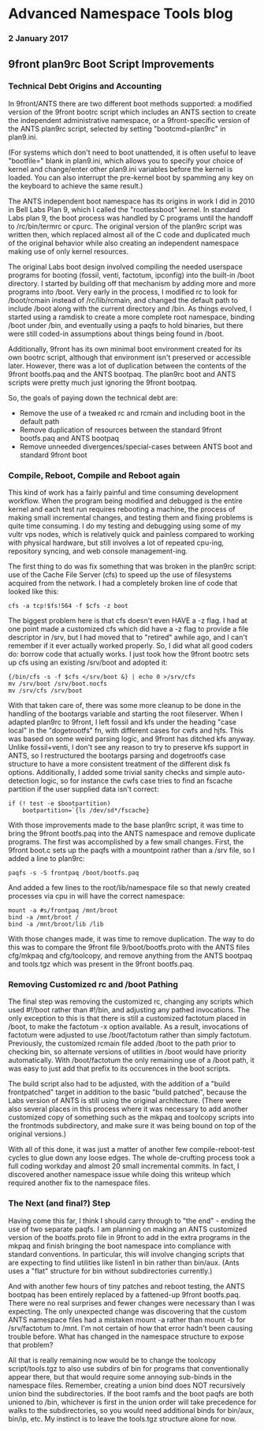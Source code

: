 # Advanced Namespace Tools blog
### 2 January 2017

## 9front plan9rc Boot Script Improvements

### Technical Debt Origins and Accounting

In 9front/ANTS there are two different boot methods supported: a modified version of the 9front bootrc script which includes an ANTS section to create the independent administrative namespace, or a 9front-specific version of the ANTS plan9rc script, selected by setting "bootcmd=plan9rc" in plan9.ini. 

(For systems which don't need to boot unattended, it is often useful to leave "bootfile=" blank in plan9.ini, which allows you to specify your choice of kernel and change/enter other plan9.ini variables before the kernel is loaded. You can also interrupt the pre-kernel boot by spamming any key on the keyboard to achieve the same result.)

The ANTS independent boot namespace has its origins in work I did in 2010 in Bell Labs Plan 9, which I called the "rootlessboot" kernel. In standard Labs plan 9, the boot process was handled by C programs until the handoff to /rc/bin/termrc or cpurc. The original version of the plan9rc script was written then, which replaced almost all of the C code and duplicated much of the original behavior while also creating an independent namespace making use of only kernel resources.

The original Labs boot design involved compiling the needed userspace programs for booting (fossil, venti, factotum, ipconfig) into the built-in /boot directory. I started by building off that mechanism by adding more and more programs into /boot. Very early in the process, I modified rc to look for /boot/rcmain instead of /rc/lib/rcmain, and changed the default path to include /boot along with the current directory and /bin. As things evolved, I started using a ramdisk to create a more complete root namespace, binding /boot under /bin, and eventually using a paqfs to hold binaries, but there were still coded-in assumptions about things being found in /boot.

Additionally, 9front has its own minimal boot environment created for its own bootrc script, although that environment isn't preserved or accessible later. However, there was a lot of duplication between the contents of the 9front bootfs.paq and the ANTS bootpaq. The plan9rc boot and ANTS scripts were pretty much just ignoring the 9front bootpaq.

So, the goals of paying down the technical debt are:

* Remove the use of a tweaked rc and rcmain and including boot in the default path
* Remove duplication of resources between the standard 9front bootfs.paq and ANTS bootpaq
* Remove unneeded divergences/special-cases between ANTS boot and standard 9front boot

### Compile, Reboot, Compile and Reboot again

This kind of work has a fairly painful and time consuming development workflow. When the program being modified and debugged is the entire kernel and each test run requires rebooting a machine, the process of making small incremental changes, and testing them and fixing problems is quite time consuming. I do my testing and debugging using some of my vultr vps nodes, which is relatively quick and painless compared to working with physical hardware, but still involves a lot of repeated cpu-ing, repository syncing, and web console management-ing. 

The first thing to do was fix something that was broken in the plan9rc script: use of the Cache File Server (cfs) to speed up the use of filesystems acquired from the network. I had a completely broken line of code that looked like this:

	cfs -a tcp!$fs!564 -f $cfs -z boot

The biggest problem here is that cfs doesn't even HAVE a -z flag. I had at one point made a customized cfs which did have a -z flag to provide a file descriptor in /srv, but I had moved that to "retired" awhile ago, and I can't remember if it ever actually worked properly. So, I did what all good coders do: borrow code that actually works. I just took how the 9front bootrc sets up cfs using an existing /srv/boot and adopted it:

	{/bin/cfs -s -f $cfs </srv/boot &} | echo 0 >/srv/cfs
	mv /srv/boot /srv/boot.nocfs
	mv /srv/cfs /srv/boot

With that taken care of, there was some more cleanup to be done in the handling of the bootargs variable and starting the root fileserver. When I adapted plan9rc to 9front, I left fossil and kfs under the heading "case local" in the "dogetrootfs" fn, with different cases for cwfs and hjfs. This was based on some weird parsing logic, and 9front has ditched kfs anyway. Unlike fossil+venti, I don't see any reason to try to preserve kfs support in ANTS, so I restructured the bootargs parsing and dogetrootfs case structure to have a more consistent treatment of the different disk fs options. Additionally, I added some trivial sanity checks and simple auto-detection logic, so for instance the cwfs case tries to find an fscache partition if the user supplied data isn't correct:

	if (! test -e $bootpartition)
		bootpartition=`{ls /dev/sd*/fscache}

With those improvements made to the base plan9rc script, it was time to bring the 9front bootfs.paq into the ANTS namespace and remove duplicate programs. The first was accomplished by a few small changes. First, the 9front boot.c sets up the paqfs with a mountpoint rather than a /srv file, so I added a line to plan9rc:

	paqfs -s -S frontpaq /boot/bootfs.paq

And added a few lines to the root/lib/namespace file so that newly created processes via cpu in will have the correct namespace:

	mount -a #s/frontpaq /mnt/broot
	bind -a /mnt/broot /
	bind -a /mnt/broot/lib /lib

With those changes made, it was time to remove duplication. The way to do this was to compare the 9front file 9/boot/bootfs.proto with the ANTS files cfg/mkpaq and cfg/toolcopy, and remove anything from the ANTS bootpaq and tools.tgz which was present in the 9front bootfs.paq.

### Removing Customized rc and /boot Pathing

The final step was removing the customized rc, changing any scripts which used #!/boot rather than #!/bin, and adjusting any pathed invocations. The only exception to this is that there is still a customized factotum placed in /boot, to make the factotum -x option available. As a result, invocations of factotum were adjusted to use /boot/factotum rather than simply factotum. Previously, the customized rcmain file added /boot to the path prior to checking bin, so alternate versions of utilities in /boot would have priority automatically. With /boot/factotum the only remaining use of a /boot path, it was easy to just add that prefix to its occurences in the boot scripts.

The build script also had to be adjusted, with the addition of a "build frontpatched" target in addition to the basic "build patched", because the Labs version of ANTS is still using the original architecture. (There were also several places in this process where it was necessary to add another customized copy of something such as the mkpaq and toolcopy scripts into the frontmods subdirectory, and make sure it was being bound on top of the original versions.) 

With all of this done, it was just a matter of another few compile-reboot-test cycles to glue down any loose edges. The whole de-crufting process took a full coding workday and almost 20 small incremental commits. In fact, I discovered another namespace issue while doing this writeup which required another fix to the namespace files.

### The Next (and final?) Step

Having come this far, I think I should carry through to "the end" - ending the use of two separate paqfs. I am planning on making an ANTS customized version of the bootfs.proto file in 9front to add in the extra programs in the mkpaq and finish bringing the boot namespace into compliance with standard conventions. In particular, this will involve changing scripts that are expecting to find utilities like listen1 in bin rather than bin/aux. (Ants uses a "flat" structure for bin without subdirectories currently.)

And with another few hours of tiny patches and reboot testing, the ANTS bootpaq has been entirely replaced by a fattened-up 9front bootfs.paq. There were no real surprises and fewer changes were necessary than I was expecting. The only unexpected change was discovering that the custom ANTS namespace files had a mistaken mount -a rather than mount -b for /srv/factotum to /mnt. I'm not certain of how that error hadn't been causing trouble before. What has changed in the namespace structure to expose that problem?

All that is really remaining now would be to change the toolcopy script/tools.tgz to also use subdirs of bin for programs that conventionally appear there, but that would require some annoying sub-binds in the namespace files. Remember, creating a union bind does NOT recursively union bind the subdirectories. If the boot ramfs and the boot paqfs are both unioned to /bin, whichever is first in the union order will take precedence for walks to the subdirectories, so you would need additional binds for bin/aux, bin/ip, etc. My instinct is to leave the tools.tgz structure alone for now.
